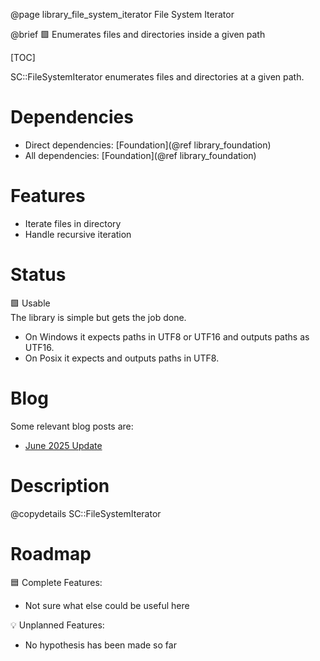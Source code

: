 @page library_file_system_iterator File System Iterator

@brief 🟩 Enumerates files and directories inside a given path

[TOC]

SC::FileSystemIterator enumerates files and directories at a given path.

# Dependencies
- Direct dependencies: [Foundation](@ref library_foundation)
- All dependencies: [Foundation](@ref library_foundation)

# Features
- Iterate files in directory
- Handle recursive iteration

# Status
🟩 Usable  
The library is simple but gets the job done.  

- On Windows it expects paths in UTF8 or UTF16 and outputs paths as UTF16.
- On Posix it expects and outputs paths in UTF8.

# Blog

Some relevant blog posts are:

- [June 2025 Update](https://pagghiu.github.io/site/blog/2025-06-30-SaneCppLibrariesUpdate.html)

# Description
@copydetails SC::FileSystemIterator

# Roadmap

🟦 Complete Features:
- Not sure what else could be useful here

💡 Unplanned Features:
- No hypothesis has been made so far
